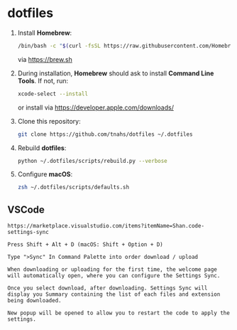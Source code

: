 # dotfiles

1. Install **Homebrew**:

    ``` zsh
    /bin/bash -c "$(curl -fsSL https://raw.githubusercontent.com/Homebrew/install/master/install.sh)"
    ```

    via https://brew.sh

2. During installation, **Homebrew** should ask to install **Command Line Tools**. If not, run:

    ``` zsh
    xcode-select --install
    ```
    or install via https://developer.apple.com/downloads/

3. Clone this repository:

    ``` zsh
    git clone https://github.com/tnahs/dotfiles ~/.dotfiles
    ```

4. Rebuild **dotfiles**:

    ``` zsh
    python ~/.dotfiles/scripts/rebuild.py --verbose
    ```

5. Configure **macOS**:

    ``` zsh
    zsh ~/.dotfiles/scripts/defaults.sh
    ```

## VSCode

    https://marketplace.visualstudio.com/items?itemName=Shan.code-settings-sync

    Press Shift + Alt + D (macOS: Shift + Option + D)

    Type ">Sync" In Command Palette into order download / upload

    When downloading or uploading for the first time, the welcome page will automatically open, where you can configure the Settings Sync.

    Once you select download, after downloading. Settings Sync will display you Summary containing the list of each files and extension being downloaded.

    New popup will be opened to allow you to restart the code to apply the settings.